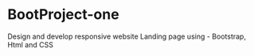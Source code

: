 # BootProject-one
Design and develop responsive website Landing page using - Bootstrap, Html and CSS
